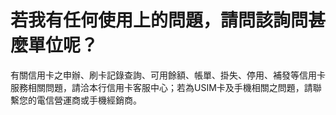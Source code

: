 # 若我有任何使用上的問題，請問該詢問甚麼單位呢？

有關信用卡之申辦、刷卡記錄查詢、可用餘額、帳單、掛失、停用、補發等信用卡服務相關問題，請洽本行信用卡客服中心；若為USIM卡及手機相關之問題，請聯繫您的電信營運商或手機經銷商。
